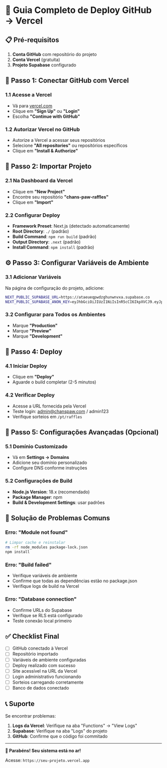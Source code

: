 # 🚀 Guia Completo de Deploy GitHub → Vercel

## 📋 Pré-requisitos

1. **Conta GitHub** com repositório do projeto
2. **Conta Vercel** (gratuita)
3. **Projeto Supabase** configurado

## 🔗 Passo 1: Conectar GitHub com Vercel

### 1.1 Acesse a Vercel
- Vá para [vercel.com](https://vercel.com)
- Clique em **"Sign Up"** ou **"Login"**
- Escolha **"Continue with GitHub"**

### 1.2 Autorizar Vercel no GitHub
- Autorize a Vercel a acessar seus repositórios
- Selecione **"All repositories"** ou repositórios específicos
- Clique em **"Install & Authorize"**

## 📁 Passo 2: Importar Projeto

### 2.1 Na Dashboard da Vercel
- Clique em **"New Project"**
- Encontre seu repositório **"chans-paw-raffles"**
- Clique em **"Import"**

### 2.2 Configurar Deploy
- **Framework Preset**: Next.js (detectado automaticamente)
- **Root Directory**: `./` (padrão)
- **Build Command**: `npm run build` (padrão)
- **Output Directory**: `.next` (padrão)
- **Install Command**: `npm install` (padrão)

## ⚙️ Passo 3: Configurar Variáveis de Ambiente

### 3.1 Adicionar Variáveis
Na página de configuração do projeto, adicione:

```bash
NEXT_PUBLIC_SUPABASE_URL=https://ataeueqpwdzghunwnvxa.supabase.co
NEXT_PUBLIC_SUPABASE_ANON_KEY=eyJhbGciOiJIUzI1NiIsInR5cCI6IkpXVCJ9.eyJpc3MiOiJzdXBhYmFzZSIsInJlZiI6ImF0YWV1ZXFwd2R6Z2h1bndudnhhIiwicm9sZSI6ImFub24iLCJpYXQiOjE3NTQ2NjQxNzgsImV4cCI6MjA3MDI0MDE3OH0.-oT0enfAxiUR-3uN2tfBKE7bPYAcPRN1lESrHElNxZU
```

### 3.2 Configurar para Todos os Ambientes
- Marque **"Production"**
- Marque **"Preview"** 
- Marque **"Development"**

## 🚀 Passo 4: Deploy

### 4.1 Iniciar Deploy
- Clique em **"Deploy"**
- Aguarde o build completar (2-5 minutos)

### 4.2 Verificar Deploy
- Acesse a URL fornecida pela Vercel
- Teste login: admin@chanspaw.com / admin123
- Verifique sorteios em `/pt/raffles`

## 🔧 Passo 5: Configurações Avançadas (Opcional)

### 5.1 Domínio Customizado
- Vá em **Settings → Domains**
- Adicione seu domínio personalizado
- Configure DNS conforme instruções

### 5.2 Configurações de Build
- **Node.js Version**: 18.x (recomendado)
- **Package Manager**: npm
- **Build & Development Settings**: usar padrões

## 🐛 Solução de Problemas Comuns

### Erro: "Module not found"
```bash
# Limpar cache e reinstalar
rm -rf node_modules package-lock.json
npm install
```

### Erro: "Build failed"
- Verifique variáveis de ambiente
- Confirme que todas as dependências estão no package.json
- Verifique logs de build na Vercel

### Erro: "Database connection"
- Confirme URLs do Supabase
- Verifique se RLS está configurado
- Teste conexão local primeiro

## ✅ Checklist Final

- [ ] GitHub conectado à Vercel
- [ ] Repositório importado
- [ ] Variáveis de ambiente configuradas
- [ ] Deploy realizado com sucesso
- [ ] Site acessível na URL da Vercel
- [ ] Login administrativo funcionando
- [ ] Sorteios carregando corretamente
- [ ] Banco de dados conectado

## 📞 Suporte

Se encontrar problemas:

1. **Logs da Vercel**: Verifique na aba "Functions" → "View Logs"
2. **Supabase**: Verifique na aba "Logs" do projeto
3. **GitHub**: Confirme que o código foi commitado

---

**🎉 Parabéns! Seu sistema está no ar!**

Acesse: `https://seu-projeto.vercel.app`